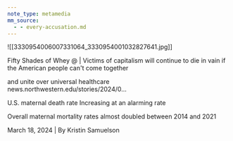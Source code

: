 ```yaml
---
note_type: metamedia
mm_source:
  - - every-accusation.md
---
```


![[3330954006007331064_3330954001032827641.jpg]]

Fifty Shades of Whey @ |
Victims of capitalism will continue to die in vain
if the American people can't come together

and unite over universal healthcare
news.northwestern.edu/stories/2024/0...

U.S. maternal
death rate
Increasing at an
alarming rate

Overall maternal mortality
rates almost doubled
between 2014 and 2021

March 18, 2024 | By Kristin Samuelson

